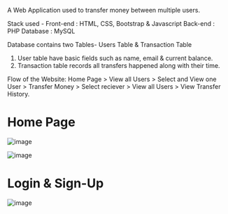 A Web Application used to transfer money between multiple users.  

Stack used - 
Front-end : HTML, CSS, Bootstrap & Javascript 
Back-end : PHP 
Database : MySQL   

Database contains two Tables- Users Table & Transaction Table 
1. User table have basic fields such as name, email & current balance. 
2. Transaction table records all transfers happened along with their time.  

Flow of the Website: Home Page > View all Users > Select and View one User > 
Transfer Money > Select reciever > View all Users > View Transfer History.


# Home Page  # 

![image](https://user-images.githubusercontent.com/76639143/177837828-a2e60a26-a6bc-40e5-af17-e7366e7437d1.png)


![image](https://user-images.githubusercontent.com/76639143/177837988-f4513c97-796a-48c8-a16c-05fa15235582.png)


# Login & Sign-Up #

![image](https://user-images.githubusercontent.com/76639143/177838188-f25d8657-27f1-42ac-982f-6d1add6ef4e6.png)






